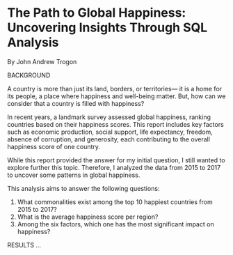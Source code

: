 # The Path to Global Happiness: Uncovering Insights Through SQL Analysis
By John Andrew Trogon

BACKGROUND

A country is more than just its land, borders, or territories— it is a home for its people, a place where happiness and well-being matter. But, how can we consider that a country is filled with happiness? 

In recent years, a landmark survey assessed global happiness, ranking countries based on their happiness scores. This report includes key factors such as economic production, social support, life expectancy, freedom, absence of corruption, and generosity, each contributing to the overall happiness score of one country. 

While this report provided the answer for my initial question, I still wanted to explore further this topic. Therefore, I analyzed the data from 2015 to 2017 to uncover some patterns in global happiness.

This analysis aims to answer the following questions:
  1. What commonalities exist among the top 10 happiest countries from 2015 to 2017?
  2. What is the average happiness score per region?
  3. Among the six factors, which one has the most significant impact on happiness?

RESULTS
...
